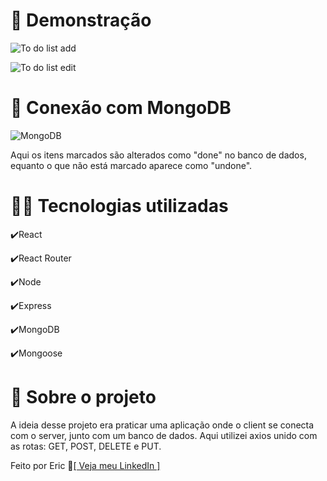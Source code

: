 # 🎥 Demonstração

![To do list add](https://user-images.githubusercontent.com/68076508/163445331-1a0de548-9c20-403a-885d-104f9ecbe5a6.gif)

![To do list edit](https://user-images.githubusercontent.com/68076508/163448403-211be00d-cc00-4fec-86d7-d54eeb47ebdd.gif)

# 📁 Conexão com MongoDB

![MongoDB](https://user-images.githubusercontent.com/68076508/163448795-64700937-4742-473e-9940-9fe6208f788f.png)

Aqui os itens marcados são alterados como "done" no banco de dados, equanto o que não está marcado aparece como "undone". 

# 👨‍💻 Tecnologias utilizadas

✔️React

✔️React Router

✔️Node 

✔️Express

✔️MongoDB

✔️Mongoose

# 📃 Sobre o projeto

  A ideia desse projeto era praticar uma aplicação onde o client se conecta com o server, junto com um banco de dados. Aqui utilizei axios unido com as rotas: GET, POST, DELETE e PUT. 

Feito por Eric 🌌<a href='https://www.linkedin.com/in/eric-macedo-9b47601b1/'>[ Veja meu LinkedIn ]</a>

